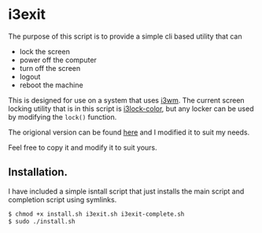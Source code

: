 # i3exit

The purpose of this script is to provide a simple cli based utility that can 
- lock the screen
- power off the computer
- turn off the screen
- logout
- reboot the machine

This is designed for use on a system that uses [i3wm](https://i3wm.org/). 
The current screen locking utility that is in this script is [i3lock-color](https://github.com/Raymo111/i3lock-color),
but any locker can be used by modifying the `lock()` function.


The origional version can be found [here](https://gist.github.com/beast2013/4fa8f8d12adace070afc) and I modified it to suit
my needs. 

Feel free to copy it and modify it to suit yours. 


## Installation.

I have included a simple isntall script that just installs the main script and completion script using symlinks. 

```bash
$ chmod +x install.sh i3exit.sh i3exit-complete.sh
$ sudo ./install.sh
```

